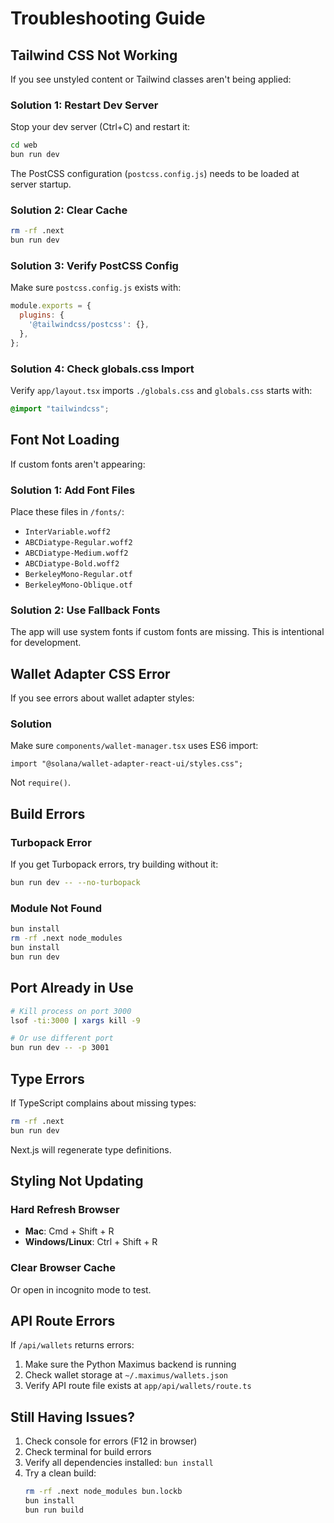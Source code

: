 # Troubleshooting Guide

## Tailwind CSS Not Working

If you see unstyled content or Tailwind classes aren't being applied:

### Solution 1: Restart Dev Server
Stop your dev server (Ctrl+C) and restart it:
```bash
cd web
bun run dev
```

The PostCSS configuration (`postcss.config.js`) needs to be loaded at server startup.

### Solution 2: Clear Cache
```bash
rm -rf .next
bun run dev
```

### Solution 3: Verify PostCSS Config
Make sure `postcss.config.js` exists with:
```js
module.exports = {
  plugins: {
    '@tailwindcss/postcss': {},
  },
};
```

### Solution 4: Check globals.css Import
Verify `app/layout.tsx` imports `./globals.css` and `globals.css` starts with:
```css
@import "tailwindcss";
```

## Font Not Loading

If custom fonts aren't appearing:

### Solution 1: Add Font Files
Place these files in `/fonts/`:
- `InterVariable.woff2`
- `ABCDiatype-Regular.woff2`
- `ABCDiatype-Medium.woff2`
- `ABCDiatype-Bold.woff2`
- `BerkeleyMono-Regular.otf`
- `BerkeleyMono-Oblique.otf`

### Solution 2: Use Fallback Fonts
The app will use system fonts if custom fonts are missing. This is intentional for development.

## Wallet Adapter CSS Error

If you see errors about wallet adapter styles:

### Solution
Make sure `components/wallet-manager.tsx` uses ES6 import:
```tsx
import "@solana/wallet-adapter-react-ui/styles.css";
```

Not `require()`.

## Build Errors

### Turbopack Error
If you get Turbopack errors, try building without it:
```bash
bun run dev -- --no-turbopack
```

### Module Not Found
```bash
bun install
rm -rf .next node_modules
bun install
bun run dev
```

## Port Already in Use

```bash
# Kill process on port 3000
lsof -ti:3000 | xargs kill -9

# Or use different port
bun run dev -- -p 3001
```

## Type Errors

If TypeScript complains about missing types:
```bash
rm -rf .next
bun run dev
```

Next.js will regenerate type definitions.

## Styling Not Updating

### Hard Refresh Browser
- **Mac**: Cmd + Shift + R
- **Windows/Linux**: Ctrl + Shift + R

### Clear Browser Cache
Or open in incognito mode to test.

## API Route Errors

If `/api/wallets` returns errors:

1. Make sure the Python Maximus backend is running
2. Check wallet storage at `~/.maximus/wallets.json`
3. Verify API route file exists at `app/api/wallets/route.ts`

## Still Having Issues?

1. Check console for errors (F12 in browser)
2. Check terminal for build errors
3. Verify all dependencies installed: `bun install`
4. Try a clean build:
   ```bash
   rm -rf .next node_modules bun.lockb
   bun install
   bun run build
   ```

